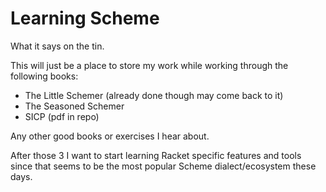 Learning Scheme
===============

What it says on the tin.

This will just be a place to store my work while working through the following books:

* The Little Schemer (already done though may come back to it)
* The Seasoned Schemer
* SICP (pdf in repo)

Any other good books or exercises I hear about.

After those 3 I want to start learning Racket specific features and tools since that seems to be the most popular Scheme dialect/ecosystem these days.

